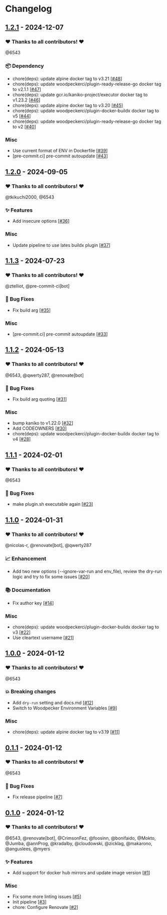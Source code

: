 # Changelog

## [1.2.1](https://github.com/woodpecker-ci/plugin-kaniko/releases/tag/1.2.1) - 2024-12-07

### ❤️ Thanks to all contributors! ❤️

@6543

### 📦️ Dependency

- chore(deps): update alpine docker tag to v3.21 [[#48](https://github.com/woodpecker-ci/plugin-kaniko/pull/48)]
- chore(deps): update woodpeckerci/plugin-ready-release-go docker tag to v2.1.1 [[#47](https://github.com/woodpecker-ci/plugin-kaniko/pull/47)]
- chore(deps): update gcr.io/kaniko-project/executor docker tag to v1.23.2 [[#46](https://github.com/woodpecker-ci/plugin-kaniko/pull/46)]
- chore(deps): update alpine docker tag to v3.20 [[#45](https://github.com/woodpecker-ci/plugin-kaniko/pull/45)]
- chore(deps): update woodpeckerci/plugin-docker-buildx docker tag to v5 [[#44](https://github.com/woodpecker-ci/plugin-kaniko/pull/44)]
- chore(deps): update woodpeckerci/plugin-ready-release-go docker tag to v2 [[#40](https://github.com/woodpecker-ci/plugin-kaniko/pull/40)]

### Misc

- Use current format of ENV in Dockerfile [[#39](https://github.com/woodpecker-ci/plugin-kaniko/pull/39)]
- [pre-commit.ci] pre-commit autoupdate [[#43](https://github.com/woodpecker-ci/plugin-kaniko/pull/43)]

## [1.2.0](https://github.com/woodpecker-ci/plugin-kaniko/releases/tag/1.2.0) - 2024-09-05

### ❤️ Thanks to all contributors! ❤️

@tkikuchi2000, @6543

### ✨ Features

- Add insecure options [[#36](https://github.com/woodpecker-ci/plugin-kaniko/pull/36)]

### Misc

- Update pipeline to use lates buildx plugin [[#37](https://github.com/woodpecker-ci/plugin-kaniko/pull/37)]

## [1.1.3](https://github.com/woodpecker-ci/plugin-kaniko/releases/tag/1.1.3) - 2024-07-23

### ❤️ Thanks to all contributors! ❤️

@ztelliot, @pre-commit-ci[bot]

### 🐛 Bug Fixes

- Fix build arg [[#35](https://github.com/woodpecker-ci/plugin-kaniko/pull/35)]

### Misc

- [pre-commit.ci] pre-commit autoupdate [[#33](https://github.com/woodpecker-ci/plugin-kaniko/pull/33)]

## [1.1.2](https://github.com/woodpecker-ci/plugin-kaniko/releases/tag/1.1.2) - 2024-05-13

### ❤️ Thanks to all contributors! ❤️

@6543, @qwerty287, @renovate[bot]

### 🐛 Bug Fixes

- Fix build arg quoting [[#31](https://github.com/woodpecker-ci/plugin-kaniko/pull/31)]

### Misc

- bump kaniko to v1.22.0 [[#32](https://github.com/woodpecker-ci/plugin-kaniko/pull/32)]
- Add CODEOWNERS [[#30](https://github.com/woodpecker-ci/plugin-kaniko/pull/30)]
- chore(deps): update woodpeckerci/plugin-docker-buildx docker tag to v4 [[#28](https://github.com/woodpecker-ci/plugin-kaniko/pull/28)]

## [1.1.1](https://github.com/woodpecker-ci/plugin-kaniko/releases/tag/1.1.1) - 2024-02-01

### ❤️ Thanks to all contributors! ❤️

@6543

### 🐛 Bug Fixes

- make plugin.sh executable again [[#23](https://github.com/woodpecker-ci/plugin-kaniko/pull/23)]

## [1.1.0](https://github.com/woodpecker-ci/plugin-kaniko/releases/tag/1.1.0) - 2024-01-31

### ❤️ Thanks to all contributors! ❤️

@nicolas-r, @renovate[bot], @qwerty287

### 📈 Enhancement

- Add two new options (--ignore-var-run and env_file), review the dry-run logic and try to fix some issues [[#20](https://github.com/woodpecker-ci/plugin-kaniko/pull/20)]

### 📚 Documentation

- Fix author key [[#14](https://github.com/woodpecker-ci/plugin-kaniko/pull/14)]

### Misc

- chore(deps): update woodpeckerci/plugin-docker-buildx docker tag to v3 [[#22](https://github.com/woodpecker-ci/plugin-kaniko/pull/22)]
- Use cleartext username [[#21](https://github.com/woodpecker-ci/plugin-kaniko/pull/21)]

## [1.0.0](https://github.com/woodpecker-ci/plugin-kaniko/releases/tag/1.0.0) - 2024-01-12

### ❤️ Thanks to all contributors! ❤️

@6543

### 💥 Breaking changes

- Add `dry-run` setting and docs.md [[#12](https://github.com/woodpecker-ci/plugin-kaniko/pull/12)]
- Switch to Woodpecker Environment Variables [[#9](https://github.com/woodpecker-ci/plugin-kaniko/pull/9)]

### Misc

- chore(deps): update alpine docker tag to v3.19 [[#11](https://github.com/woodpecker-ci/plugin-kaniko/pull/11)]

## [0.1.1](https://github.com/woodpecker-ci/plugin-kaniko/releases/tag/0.1.1) - 2024-01-12

### ❤️ Thanks to all contributors! ❤️

@6543

### 🐛 Bug Fixes

- Fix release pipeline [[#7](https://github.com/woodpecker-ci/plugin-kaniko/pull/7)]

## [0.1.0](https://github.com/woodpecker-ci/plugin-kaniko/releases/tag/0.1.0) - 2024-01-12

### ❤️ Thanks to all contributors! ❤️

@6543, @renovate[bot], @CrimsonFez, @foosinn, @bonifaido, @Mokto, @Jumba, @annProg, @kradalby, @cloudowski, @zicklag, @makarono, @anguslees, @myers

### ✨ Features

- Add support for docker hub mirrors and update image version [[#1](https://github.com/woodpecker-ci/plugin-kaniko/pull/1)]

### Misc

- Fix some more linting issues [[#5](https://github.com/woodpecker-ci/plugin-kaniko/pull/5)]
- Init pipeline [[#3](https://github.com/woodpecker-ci/plugin-kaniko/pull/3)]
- chore: Configure Renovate [[#2](https://github.com/woodpecker-ci/plugin-kaniko/pull/2)]
